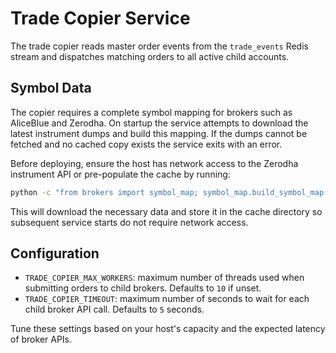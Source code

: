 # Trade Copier Service

The trade copier reads master order events from the `trade_events` Redis
stream and dispatches matching orders to all active child accounts.

## Symbol Data

The copier requires a complete symbol mapping for brokers such as AliceBlue
and Zerodha.  On startup the service attempts to download the latest
instrument dumps and build this mapping.  If the dumps cannot be fetched and
no cached copy exists the service exits with an error.

Before deploying, ensure the host has network access to the Zerodha
instrument API or pre-populate the cache by running:

```bash
python -c "from brokers import symbol_map; symbol_map.build_symbol_map()"
```

This will download the necessary data and store it in the cache directory so
subsequent service starts do not require network access.

## Configuration

- `TRADE_COPIER_MAX_WORKERS`: maximum number of threads used when
  submitting orders to child brokers. Defaults to `10` if unset.
- `TRADE_COPIER_TIMEOUT`: maximum number of seconds to wait for each child
  broker API call. Defaults to `5` seconds.

Tune these settings based on your host's capacity and the expected
latency of broker APIs.
